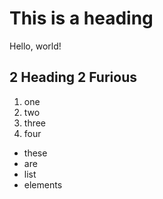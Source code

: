 # This is a heading

Hello, world!

## 2 Heading 2 Furious

1. one
2. two
3. three
4. four

- these
- are
- list
- elements
